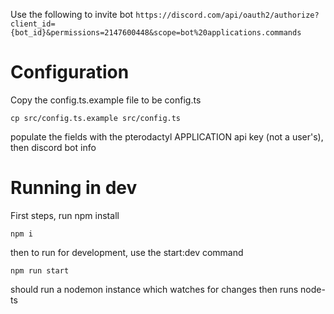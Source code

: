 Use the following to invite bot
`https://discord.com/api/oauth2/authorize?client_id={bot_id}&permissions=2147600448&scope=bot%20applications.commands`


# Configuration

Copy the config.ts.example file to be config.ts

`cp src/config.ts.example src/config.ts`

populate the fields with the pterodactyl APPLICATION api key (not a user's), then discord bot info

# Running in dev

First steps, run npm install

`npm i`

then to run for development, use the start:dev command

`npm run start`

should run a nodemon instance which watches for changes then runs node-ts